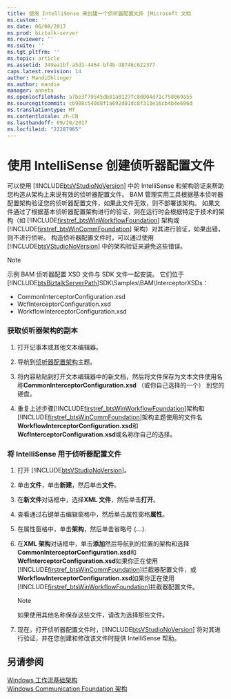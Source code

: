 ```yaml
---
title: 使用 IntelliSense 来创建一个侦听器配置文件 |Microsoft 文档
ms.custom: ''
ms.date: 06/08/2017
ms.prod: biztalk-server
ms.reviewer: ''
ms.suite: ''
ms.tgt_pltfrm: ''
ms.topic: article
ms.assetid: 349ea1bf-a5d1-4464-bf4b-d8746c622377
caps.latest.revision: 14
author: MandiOhlinger
ms.author: mandia
manager: anneta
ms.openlocfilehash: a7be3f79545db81a0127fc8d004d71c758069a55
ms.sourcegitcommit: cb908c540d8f1a692d01dc8f313e16cb4b4e696d
ms.translationtype: MT
ms.contentlocale: zh-CN
ms.lasthandoff: 09/20/2017
ms.locfileid: "22287965"
---
```

# <a name="using-intellisense-to-create-an-interceptor-configuration-file"></a>使用 IntelliSense 创建侦听器配置文件
可以使用 [!INCLUDE[btsVStudioNoVersion](../includes/btsvstudionoversion-md.md)] 中的 IntelliSense 和架构验证来帮助您构造从架构上来说有效的侦听器配置文件。 BAM 管理实用工具根据基本侦听器配置架构验证您的侦听器配置文件，如果此文件无效，则不部署该架构。 如果文件通过了根据基本侦听器配置架构进行的验证，则在运行时会根据特定于技术的架构（如 [!INCLUDE[firstref_btsWinWorkflowFoundation](../includes/firstref-btswinworkflowfoundation-md.md)] 架构或 [!INCLUDE[firstref_btsWinCommFoundation](../includes/firstref-btswincommfoundation-md.md)] 架构）对其进行验证，如果出错，则不进行侦听。 构造侦听器配置文件时，可以通过使用 [!INCLUDE[btsVStudioNoVersion](../includes/btsvstudionoversion-md.md)] 中的架构验证来避免这些错误。  
  
> [!NOTE]
>  示例 BAM 侦听器配置 XSD 文件与 SDK 文件一起安装。 它们位于 [!INCLUDE[btsBiztalkServerPath](../includes/btsbiztalkserverpath-md.md)]SDK\Samples\BAM\InterceptorXSDs：  
>   
>  -   CommonInterceptorConfiguration.xsd  
> -   WcfInterceptorConfiguration.xsd  
> -   WorkflowInterceptorConfiguration.xsd  
  
### <a name="to-obtain-a-copy-of-the-interceptor-schemas"></a>获取侦听器架构的副本  
  
1.  打开记事本或其他文本编辑器。  
  
2.  导航到[侦听器配置架构](../core/interceptor-configuration-schema.md)主题。  
  
3.  将内容粘贴到打开文本编辑器中的新文档，然后将文件保存为文本文件使用名称**CommonInterceptorConfiguration.xsd** （或你自己选择的一个） 到您的硬盘。  
  
4.  重复上述步骤[!INCLUDE[firstref_btsWinWorkflowFoundation](../includes/firstref-btswinworkflowfoundation-md.md)]架构和[!INCLUDE[firstref_btsWinCommFoundation](../includes/firstref-btswincommfoundation-md.md)]架构主题使用的文件名**WorkflowInterceptorConfiguration.xsd**和**WcfInterceptorConfiguration.xsd**或名称你自己的选择。  
  
### <a name="to-use-intellisense-with-your-interceptor-configuration-file"></a>将 IntelliSense 用于侦听器配置文件  
  
1.  打开 [!INCLUDE[btsVStudioNoVersion](../includes/btsvstudionoversion-md.md)]。  
  
2.  单击**文件**，单击**新建**，然后单击**文件**。  
  
3.  在**新文件**对话框中，选择**XML 文件**，然后单击**打开**。  
  
4.  查看通过右键单击编辑窗格中，然后单击属性窗格**属性**。  
  
5.  在属性窗格中，单击**架构**，然后单击省略号 (**...**).  
  
6.  在**XML 架构**对话框中，单击**添加**然后导航到的位置的架构和选择**CommonInterceptorConfiguration.xsd**和**WcfInterceptorConfiguration.xsd**如果你正在使用[!INCLUDE[firstref_btsWinCommFoundation](../includes/firstref-btswincommfoundation-md.md)]拦截器配置文件，或**WorkflowInterceptorConfiguration.xsd**如果你正在使用[!INCLUDE[firstref_btsWinWorkflowFoundation](../includes/firstref-btswinworkflowfoundation-md.md)]拦截器配置文件。  
  
    > [!NOTE]
    >  如果使用其他名称保存这些文件，请改为选择那些文件。  
  
7.  现在，打开侦听器配置文件时，[!INCLUDE[btsVStudioNoVersion](../includes/btsvstudionoversion-md.md)] 将对其进行验证，并在您创建和修改该文件时提供 IntelliSense 帮助。  
  
## <a name="see-also"></a>另请参阅  
 [Windows 工作流基础架构](../core/windows-workflow-foundation-schema.md)   
 [Windows Communication Foundation 架构](../core/windows-communication-foundation-schema.md)